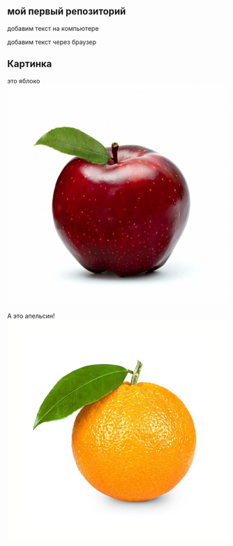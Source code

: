 ## мой первый репозиторий

добавим текст на компьютере 

добавим текст через браузер

## Картинка
это яблоко
![яблоко](apple.jpg)

А это апельсин! 
![апельсин](orange.jpg)
